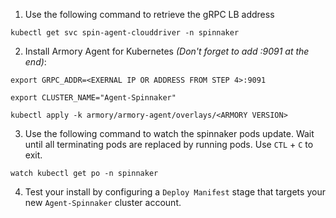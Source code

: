 1. Use the following command to retrieve the gRPC LB address
```
kubectl get svc spin-agent-clouddriver -n spinnaker
```
2. Install Armory Agent for Kubernetes _(Don't forget to add :9091 at the end)_:
```
export GRPC_ADDR=<EXERNAL IP OR ADDRESS FROM STEP 4>:9091
```
```
export CLUSTER_NAME="Agent-Spinnaker"
```
```
kubectl apply -k armory/armory-agent/overlays/<ARMORY VERSION>
```
3. Use the following command to watch the spinnaker pods update. Wait until all terminating pods are replaced by running pods. Use ```CTL``` + ```C``` to exit.

```
watch kubectl get po -n spinnaker
```

4. Test your install by configuring a ```Deploy Manifest``` stage that targets your new ```Agent-Spinnaker```
cluster account.